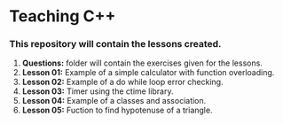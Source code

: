 # Teaching C++
### This repository will contain the lessons created.

1. **Questions:** folder will contain the exercises given for the lessons.
1. **Lesson 01:** Example of a simple calculator with function overloading.
1. **Lesson 02:** Example of a do while loop error checking.
1. **Lesson 03:** Timer using the ctime library. 
1. **Lesson 04:** Example of a classes and association.
1. **Lesson 05:** Fuction to find hypotenuse of a triangle.
